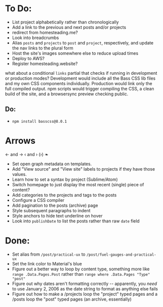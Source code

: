 # To Do:
- List project alphabetically rather than chronologically
- Add a link to the previous and next posts and/or projects
- redirect from homesteading.me?
- Look into breadcrumbs
- Alias `posts` and `projects` to `post` and `project`, respectively, and update the nav links to the plural form
- Host the site's images somewhere else to reduce upload times
- Deploy to AWS?
- Register homesteading.website?

what about a conditional `links` partial that checks if running in development or production modes? Development would include all the Bass CSS lib files and my own CSS components individually. Production would link only the full compiled output. npm scripts would trigger compiling the CSS, a clean build of the site, and a browsersync preview checking public.

## Do:
- `npm install basscss@8.0.1`

# Arrows
&larr; and &rarr;
&lsaquo; and &rsaquo; (›)
&#10087;


- Set open graph metadata on templates.
- Add "View source" and "View site" labels to projects if they have those values.
- Learn how to set a syntax by project (Sublime/Atom)
- Switch homepage to just display the most recent (single) piece of content?
- Add categories to the projects and tags to the posts
- Configure a CSS compiler
- Add pagination to the posts (archive) page
- Style subsequent paragraphs to indent
- Style anchors to hide text underline on hover
- Look into `publishDate` to list the posts rather than raw `date` field


# Done:
- Set alias from `/post/practical-ux` to `/post/fuel-gauges-and-practical-ux`
- Set the link color to Material's blue
- Figure out a better way to loop by content type, something more like `range .Data.Pages.Post` rather than `range where .Data.Pages "Type" "post"`
- Figure out why dates aren't formatting correctly -- apparently, you _need_ to use January 2, 2006 as the date string to format as anything else fails
- Figure out how to make a /projects loop the "project" typed pages and a /posts loop the "post" typed pages (an archive, essentially)
